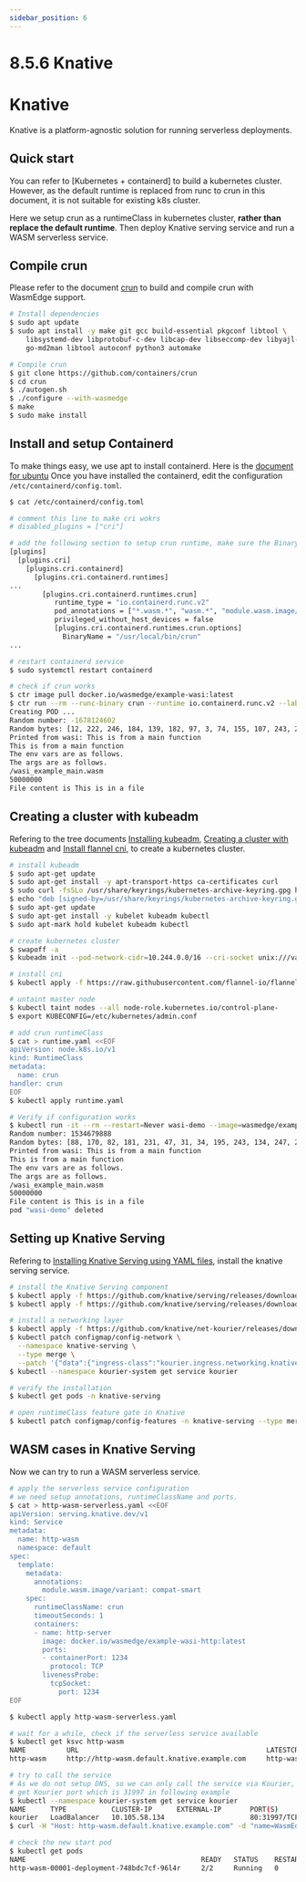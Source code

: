 ```yaml
---
sidebar_position: 6
---
```


# 8.5.6 Knative


# Knative

Knative is a platform-agnostic solution for running serverless deployments.

## Quick start

You can refer to [Kubernetes + containerd] to build a kubernetes cluster. However, as the default runtime is replaced from runc to crun in this document, it is not suitable for existing k8s cluster.

Here we setup crun as a runtimeClass in kubernetes cluster, **rather than replace the default runtime**. Then deploy Knative serving service and run a WASM serverless service.

## Compile crun

Please refer to the document [crun](docs/deploy/crun.md) to build and compile crun with WasmEdge support.

```bash
# Install dependencies
$ sudo apt update
$ sudo apt install -y make git gcc build-essential pkgconf libtool \
    libsystemd-dev libprotobuf-c-dev libcap-dev libseccomp-dev libyajl-dev \
    go-md2man libtool autoconf python3 automake

# Compile crun
$ git clone https://github.com/containers/crun
$ cd crun
$ ./autogen.sh
$ ./configure --with-wasmedge
$ make
$ sudo make install
```

## Install and setup Containerd

To make things easy, we use apt to install containerd. Here is the [document for ubuntu](https://docs.docker.com/engine/install/ubuntu/)
Once you have installed the containerd, edit the configuration `/etc/containerd/config.toml`.

```bash
$ cat /etc/containerd/config.toml

# comment this line to make cri wokrs
# disabled_plugins = ["cri"]

# add the following section to setup crun runtime, make sure the BinaryName equal to your crun binary path
[plugins]
  [plugins.cri]
    [plugins.cri.containerd]
      [plugins.cri.containerd.runtimes]
...
        [plugins.cri.containerd.runtimes.crun]
           runtime_type = "io.containerd.runc.v2"
           pod_annotations = ["*.wasm.*", "wasm.*", "module.wasm.image/*", "*.module.wasm.image", "module.wasm.image/variant.*"]
           privileged_without_host_devices = false
           [plugins.cri.containerd.runtimes.crun.options]
             BinaryName = "/usr/local/bin/crun"
...

# restart containerd service
$ sudo systemctl restart containerd

# check if crun works
$ ctr image pull docker.io/wasmedge/example-wasi:latest
$ ctr run --rm --runc-binary crun --runtime io.containerd.runc.v2 --label module.wasm.image/variant=compat-smart docker.io/wasmedge/example-wasi:latest wasm-example /wasi_example_main.wasm 50000000
Creating POD ...
Random number: -1678124602
Random bytes: [12, 222, 246, 184, 139, 182, 97, 3, 74, 155, 107, 243, 20, 164, 175, 250, 60, 9, 98, 25, 244, 92, 224, 233, 221, 196, 112, 97, 151, 155, 19, 204, 54, 136, 171, 93, 204, 129, 177, 163, 187, 52, 33, 32, 63, 104, 128, 20, 204, 60, 40, 183, 236, 220, 130, 41, 74, 181, 103, 178, 43, 231, 92, 211, 219, 47, 223, 137, 70, 70, 132, 96, 208, 126, 142, 0, 133, 166, 112, 63, 126, 164, 122, 49, 94, 80, 26, 110, 124, 114, 108, 90, 62, 250, 195, 19, 189, 203, 175, 189, 236, 112, 203, 230, 104, 130, 150, 39, 113, 240, 17, 252, 115, 42, 12, 185, 62, 145, 161, 3, 37, 161, 195, 138, 232, 39, 235, 222]
Printed from wasi: This is from a main function
This is from a main function
The env vars are as follows.
The args are as follows.
/wasi_example_main.wasm
50000000
File content is This is in a file
```

## Creating a cluster with kubeadm

Refering to the tree documents [Installing kubeadm](https://kubernetes.io/docs/setup/production-environment/tools/kubeadm/install-kubeadm/), [Creating a cluster with kubeadm](https://kubernetes.io/docs/setup/production-environment/tools/kubeadm/create-cluster-kubeadm/) and [Install flannel cni](https://github.com/flannel-io/flannel#deploying-flannel-manually), to create a kubernetes cluster.

```bash
# install kubeadm
$ sudo apt-get update
$ sudo apt-get install -y apt-transport-https ca-certificates curl
$ sudo curl -fsSLo /usr/share/keyrings/kubernetes-archive-keyring.gpg https://packages.cloud.google.com/apt/doc/apt-key.gpg
$ echo "deb [signed-by=/usr/share/keyrings/kubernetes-archive-keyring.gpg] https://apt.kubernetes.io/ kubernetes-xenial main" | sudo tee /etc/apt/sources.list.d/kubernetes.list
$ sudo apt-get update
$ sudo apt-get install -y kubelet kubeadm kubectl
$ sudo apt-mark hold kubelet kubeadm kubectl

# create kubernetes cluster
$ swapoff -a
$ kubeadm init --pod-network-cidr=10.244.0.0/16 --cri-socket unix:///var/run/containerd/containerd.sock

# install cni
$ kubectl apply -f https://raw.githubusercontent.com/flannel-io/flannel/master/Documentation/kube-flannel.yml

# untaint master node
$ kubectl taint nodes --all node-role.kubernetes.io/control-plane-
$ export KUBECONFIG=/etc/kubernetes/admin.conf

# add crun runtimeClass
$ cat > runtime.yaml <<EOF
apiVersion: node.k8s.io/v1
kind: RuntimeClass
metadata:
  name: crun
handler: crun
EOF
$ kubectl apply runtime.yaml

# Verify if configuration works
$ kubectl run -it --rm --restart=Never wasi-demo --image=wasmedge/example-wasi:latest --annotations="module.wasm.image/variant=compat-smart" --overrides='{"kind":"Pod", "apiVersion":"v1", "spec": {"hostNetwork": true, "runtimeClassName": "crun"}}' /wasi_example_main.wasm 50000000
Random number: 1534679888
Random bytes: [88, 170, 82, 181, 231, 47, 31, 34, 195, 243, 134, 247, 211, 145, 28, 30, 162, 127, 234, 208, 213, 192, 205, 141, 83, 161, 121, 206, 214, 163, 196, 141, 158, 96, 137, 151, 49, 172, 88, 234, 195, 137, 44, 152, 7, 130, 41, 33, 85, 144, 197, 25, 104, 236, 201, 91, 210, 17, 59, 248, 80, 164, 19, 10, 46, 116, 182, 111, 112, 239, 140, 16, 6, 249, 89, 176, 55, 6, 41, 62, 236, 132, 72, 70, 170, 7, 248, 176, 209, 218, 214, 160, 110, 93, 232, 175, 124, 199, 33, 144, 2, 147, 219, 236, 255, 95, 47, 15, 95, 192, 239, 63, 157, 103, 250, 200, 85, 237, 44, 119, 98, 211, 163, 26, 157, 248, 24, 0]
Printed from wasi: This is from a main function
This is from a main function
The env vars are as follows.
The args are as follows.
/wasi_example_main.wasm
50000000
File content is This is in a file
pod "wasi-demo" deleted
```

## Setting up Knative Serving

Refering to [Installing Knative Serving using YAML files](https://knative.dev/docs/install/yaml-install/serving/install-serving-with-yaml/), install the knative serving service.

```bash
# install the Knative Serving component
$ kubectl apply -f https://github.com/knative/serving/releases/download/knative-v1.7.2/serving-crds.yaml
$ kubectl apply -f https://github.com/knative/serving/releases/download/knative-v1.7.2/serving-core.yaml

# install a networking layer
$ kubectl apply -f https://github.com/knative/net-kourier/releases/download/knative-v1.7.0/kourier.yaml
$ kubectl patch configmap/config-network \
  --namespace knative-serving \
  --type merge \
  --patch '{"data":{"ingress-class":"kourier.ingress.networking.knative.dev"}}'
$ kubectl --namespace kourier-system get service kourier

# verify the installation
$ kubectl get pods -n knative-serving

# open runtimeClass feature gate in Knative
$ kubectl patch configmap/config-features -n knative-serving --type merge --patch '{"data":{"kubernetes.podspec-runtimeclassname":"enabled"}}'
```

## WASM cases in Knative Serving

Now we can try to run a WASM serverless service.

```bash
# apply the serverless service configuration
# we need setup annotations, runtimeClassName and ports.
$ cat > http-wasm-serverless.yaml <<EOF
apiVersion: serving.knative.dev/v1
kind: Service
metadata:
  name: http-wasm
  namespace: default
spec:
  template:
    metadata:
      annotations:
        module.wasm.image/variant: compat-smart
    spec:
      runtimeClassName: crun
      timeoutSeconds: 1
      containers:
      - name: http-server
        image: docker.io/wasmedge/example-wasi-http:latest
        ports:
        - containerPort: 1234
          protocol: TCP
        livenessProbe:
          tcpSocket:
            port: 1234
EOF

$ kubectl apply http-wasm-serverless.yaml

# wait for a while, check if the serverless service available
$ kubectl get ksvc http-wasm
NAME          URL                                              LATESTCREATED       LATESTREADY         READY   REASON
http-wasm     http://http-wasm.default.knative.example.com     http-wasm-00001     http-wasm-00001     True

# try to call the service
# As we do not setup DNS, so we can only call the service via Kourier, Knative Serving ingress port.
# get Kourier port which is 31997 in following example
$ kubectl --namespace kourier-system get service kourier
NAME      TYPE           CLUSTER-IP      EXTERNAL-IP       PORT(S)                      AGE
kourier   LoadBalancer   10.105.58.134                     80:31997/TCP,443:31019/TCP   53d
$ curl -H "Host: http-wasm.default.knative.example.com" -d "name=WasmEdge" -X POST http://localhost:31997

# check the new start pod
$ kubectl get pods
NAME                                           READY   STATUS    RESTARTS   AGE
http-wasm-00001-deployment-748bdc7cf-96l4r     2/2     Running   0          19s
```

